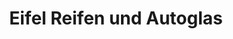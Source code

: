 ---
title: "Eifel Reifen und Autoglas"
url: /badem/eifel-reifen-und-autoglas/
shop: Autowerkstatt
---